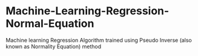 # Machine-Learning-Regression-Normal-Equation
Machine learning Regression Algorithm trained using Pseudo Inverse (also known as Normality Equation) method
